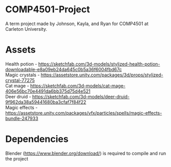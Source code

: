 # COMP4501-Project  
A term project made by Johnson, Kayla, and Ryan for COMP4501 at Carleton University.  
  
# Assets  
Health potion - https://sketchfab.com/3d-models/stylized-health-potion-downloadable-e8a09eb24da645c0b5a36f6004fbd67c  
Magic crystals - https://assetstore.unity.com/packages/3d/props/stylized-crystal-77275  
Cat mage - https://sketchfab.com/3d-models/cat-mage-406e56bc70e4491da6bb375d75d4e521  
Deer druid - https://sketchfab.com/3d-models/deer-druid-9f962da38a59441680ba3cfaf7f84f22  
Magic effects - https://assetstore.unity.com/packages/vfx/particles/spells/magic-effects-bundle-247933  
  
# Dependencies  
Blender (https://www.blender.org/download/) is required to compile and run the project  
